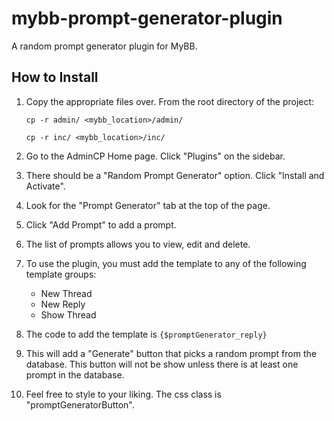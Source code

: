 # mybb-prompt-generator-plugin
A random prompt generator plugin for MyBB.

## How to Install

1)  Copy the appropriate files over. From the root directory of the project:

    `cp -r admin/ <mybb_location>/admin/`
    
    `cp -r inc/ <mybb_location>/inc/`
    
2) Go to the AdminCP Home page. Click "Plugins" on the sidebar.
3) There should be a "Random Prompt Generator" option. Click "Install and Activate".

4) Look for the "Prompt Generator" tab at the top of the page.

5) Click "Add Prompt" to add a prompt.

6) The list of prompts allows you to view, edit and delete.

7) To use the plugin, you must add the template to any of the following template groups:
    - New Thread
    - New Reply
    - Show Thread

8) The code to add the template is
` {$promptGenerator_reply} `

9) This will add a "Generate" button that picks a random prompt from the database. This button will not be show unless there is at least one prompt in the database.

10) Feel free to style to your liking. The css class is "promptGeneratorButton".
